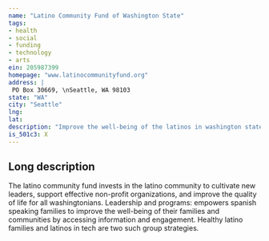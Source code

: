 ```yaml
---
name: "Latino Community Fund of Washington State"
tags:
- health
- social
- funding
- technology
- arts
ein: 205987399
homepage: "www.latinocommunityfund.org"
address: |
 PO Box 30669, \nSeattle, WA 98103
state: "WA"
city: "Seattle"
lng: 
lat: 
description: "Improve the well-being of the latinos in washington state"
is_501c3: X
---
```


## Long description

The latino community fund invests in the latino community to cultivate new leaders, support effective non-profit organizations, and improve the quality of life for all washingtonians. Leadership and programs: empowers spanish speaking families to improve the well-being of their families and communities by accessing information and engagement. Healthy latino families and latinos in tech are two such group strategies. 
